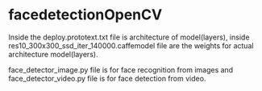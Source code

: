 # facedetectionOpenCV
Inside the deploy.prototext.txt file is architecture of model(layers), inside res10_300x300_ssd_iter_140000.caffemodel file are the weights for actual architecture model(layers).

face_detector_image.py file is for face recognition from images and face_detector_video.py file is for face detection from video.
